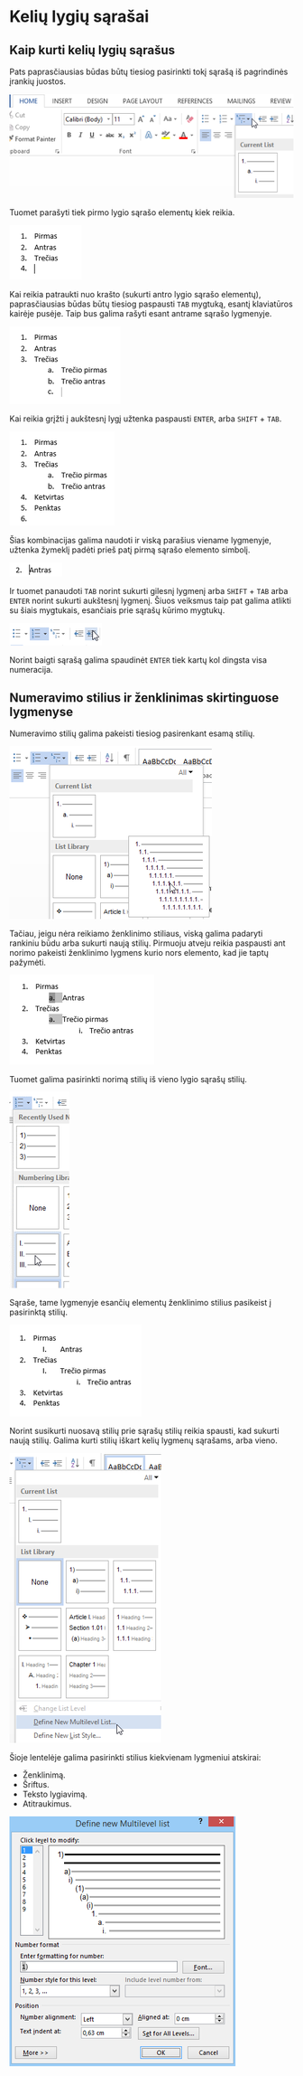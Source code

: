 # Kelių lygių sąrašai

## Kaip kurti kelių lygių sąrašus

Pats paprasčiausias būdas būtų tiesiog pasirinkti tokį sąrašą iš pagrindinės įrankių juostos.

![Kaip kurti kelių lygių sąrašus nr. 1](./kurimas-1.png)

Tuomet parašyti tiek pirmo lygio sąrašo elementų kiek reikia.

![Kaip kurti kelių lygių sąrašus nr. 2](./kurimas-2.png)

Kai reikia patraukti nuo krašto (sukurti antro lygio sąrašo elementų), paprasčiausias būdas būtų tiesiog paspausti `TAB` mygtuką, esantį klaviatūros kairėje pusėje. Taip bus galima rašyti esant antrame sąrašo lygmenyje.

![Kaip kurti kelių lygių sąrašus nr. 3](./kurimas-3.png)

Kai reikia grįžti į aukštesnį lygį užtenka paspausti `ENTER`, arba `SHIFT` + `TAB`.

![Kaip kurti kelių lygių sąrašus nr. 4](./kurimas-4.png)

Šias kombinacijas galima naudoti ir viską parašius viename lygmenyje, užtenka žymeklį padėti prieš patį pirmą sąrašo elemento simbolį.

![Kaip kurti kelių lygių sąrašus nr. 5](./kurimas-5.png)

Ir tuomet panaudoti `TAB` norint sukurti gilesnį lygmenį arba `SHIFT` + `TAB` arba `ENTER` norint sukurti aukštesnį lygmenį. Šiuos veiksmus taip pat galima atlikti su šiais mygtukais, esančiais prie sąrašų kūrimo mygtukų.

![Kaip kurti kelių lygių sąrašus nr. 6](./kurimas-6.png)

Norint baigti sąrašą galima spaudinėt `ENTER` tiek kartų kol dingsta visa numeracija.

## Numeravimo stilius ir ženklinimas skirtinguose lygmenyse

Numeravimo stilių galima pakeisti tiesiog pasirenkant esamą stilių.

![Numeravimo stilius ir ženklinimas skirtinguose lygmenyse nr. 1](./stilius-ir-zenklinimas-1.png)

Tačiau, jeigu nėra reikiamo ženklinimo stiliaus, viską galima padaryti rankiniu būdu arba sukurti naują stilių. Pirmuoju atveju reikia paspausti ant norimo pakeisti ženklinimo lygmens kurio nors elemento, kad jie taptų pažymėti.

![Numeravimo stilius ir ženklinimas skirtinguose lygmenyse nr. 2](./stilius-ir-zenklinimas-2.png)

Tuomet galima pasirinkti norimą stilių iš vieno lygio sąrašų stilių.

![Numeravimo stilius ir ženklinimas skirtinguose lygmenyse nr. 3](./stilius-ir-zenklinimas-3.png)

Sąraše, tame lygmenyje esančių elementų ženklinimo stilius pasikeist į pasirinktą stilių.

![Numeravimo stilius ir ženklinimas skirtinguose lygmenyse nr. 4](./stilius-ir-zenklinimas-4.png)

Norint susikurti nuosavą stilių prie sąrašų stilių reikia spausti, kad sukurti naują stilių. Galima kurti stilių iškart kelių lygmenų sąrašams, arba vieno.

![Numeravimo stilius ir ženklinimas skirtinguose lygmenyse nr. 5](./stilius-ir-zenklinimas-5.png)

Šioje lentelėje galima pasirinkti stilius kiekvienam lygmeniui atskirai:

- Ženklinimą.
- Šriftus.
- Teksto lygiavimą.
- Atitraukimus.

![Numeravimo stilius ir ženklinimas skirtinguose lygmenyse nr. 6](./stilius-ir-zenklinimas-6.png)

